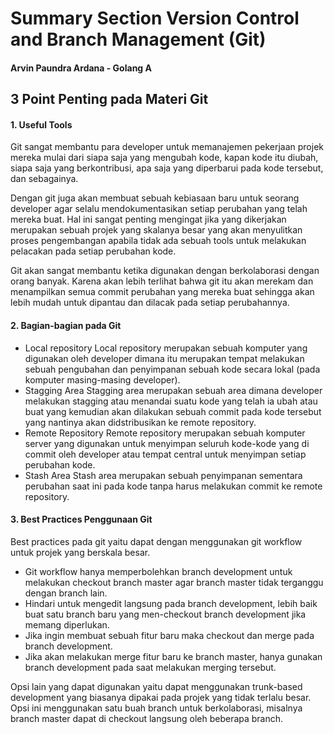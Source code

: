# Summary Section Version Control and Branch Management (Git)

#### Arvin Paundra Ardana - Golang A

## 3 Point Penting pada Materi Git

#### 1. Useful Tools

Git sangat membantu para developer untuk memanajemen pekerjaan projek mereka mulai dari siapa saja yang mengubah kode, kapan kode itu diubah, siapa saja yang berkontribusi, apa saja yang diperbarui pada kode tersebut, dan sebagainya.

Dengan git juga akan membuat sebuah kebiasaan baru untuk seorang developer agar selalu mendokumentasikan setiap perubahan yang telah mereka buat. Hal ini sangat penting mengingat jika yang dikerjakan merupakan sebuah projek yang skalanya besar yang akan menyulitkan proses pengembangan apabila tidak ada sebuah tools untuk melakukan pelacakan pada setiap perubahan kode.

Git akan sangat membantu ketika digunakan dengan berkolaborasi dengan orang banyak. Karena akan lebih terlihat bahwa git itu akan merekam dan menampilkan semua commit perubahan yang mereka buat sehingga akan lebih mudah untuk dipantau dan dilacak pada setiap perubahannya.

#### 2. Bagian-bagian pada Git

- Local repository
  Local repository merupakan sebuah komputer yang digunakan oleh developer dimana itu merupakan tempat melakukan sebuah pengubahan dan penyimpanan sebuah kode secara lokal (pada komputer masing-masing developer).
- Stagging Area
  Stagging area merupakan sebuah area dimana developer melakukan stagging atau menandai suatu kode yang telah ia ubah atau buat yang kemudian akan dilakukan sebuah commit pada kode tersebut yang nantinya akan didstribusikan ke remote repository.
- Remote Repository
  Remote repository merupakan sebuah komputer server yang digunakan untuk menyimpan seluruh kode-kode yang di commit oleh developer atau tempat central untuk menyimpan setiap perubahan kode.
- Stash Area
  Stash area merupakan sebuah penyimpanan sementara perubahan saat ini pada kode tanpa harus melakukan commit ke remote repository.

#### 3. Best Practices Penggunaan Git

Best practices pada git yaitu dapat dengan menggunakan git workflow untuk projek yang berskala besar.

- Git workflow hanya memperbolehkan branch development untuk melakukan checkout branch master agar branch master tidak terganggu dengan branch lain.
- Hindari untuk mengedit langsung pada branch development, lebih baik buat satu branch baru yang men-checkout branch development jika memang diperlukan.
- Jika ingin membuat sebuah fitur baru maka checkout dan merge pada branch development.
- Jika akan melakukan merge fitur baru ke branch master, hanya gunakan branch development pada saat melakukan merging tersebut.

Opsi lain yang dapat digunakan yaitu dapat menggunakan trunk-based development yang biasanya dipakai pada projek yang tidak terlalu besar. Opsi ini menggunakan satu buah branch untuk berkolaborasi, misalnya branch master dapat di checkout langsung oleh beberapa branch.
